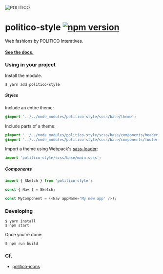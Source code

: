 ![POLITICO](https://rawgithub.com/The-Politico/src/master/images/logo/badge.png)

# politico-style [![npm version](https://badge.fury.io/js/politico-style.svg)](https://badge.fury.io/js/politico-style)

Web fashions by POLITICO Interatives.

#### [See the docs.](https://the-politico.github.io/politico-style/)

### Using in your project

Install the module.

```
$ yarn add politico-style
```

##### Styles

Include an entire theme:

```scss
@import '../../node_modules/politico-style/scss/base/theme';
```

Include parts of a theme:

```scss
@import '../../node_modules/politico-style/scss/base/components/header';
@import '../../node_modules/politico-style/scss/base/components/footer';
```

Import a theme using Webpack's [sass-loader](https://github.com/webpack-contrib/sass-loader):

```JavaScript
import 'politico-style/scss/base/main.scss';
```

##### Components

```javascript
import { Sketch } from 'politico-style';

const { Nav } = Sketch;

const MyComponent = (<Nav appName='My new app' />);
```

### Developing

```
$ yarn install
$ npm start
```

Once you're done:
```
$ npm run build
```


### Cf.

- [politico-icons](https://github.com/The-Politico/politico-icons)
